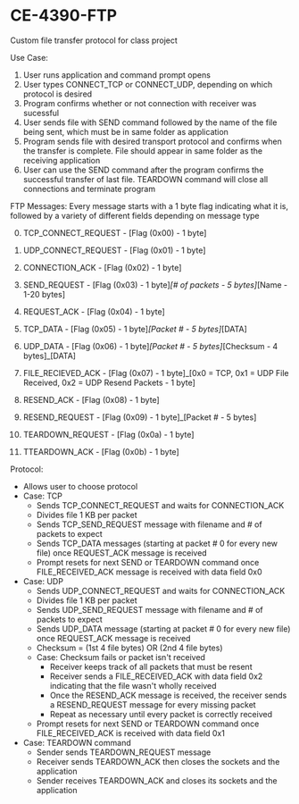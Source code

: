 # CE-4390-FTP
Custom file transfer protocol for class project

Use Case:
  1. User runs application and command prompt opens
  2. User types CONNECT_TCP or CONNECT_UDP, depending on which protocol is desired
  3. Program confirms whether or not connection with receiver was sucessful
  4. User sends file with SEND command followed by the name of the file being sent, which must be in same folder as application
  5. Program sends file with desired transport protocol and confirms when the transfer is complete. File should appear in same folder
     as the receiving application
  6. User can use the SEND command after the program confirms the successful transfer of last file. TEARDOWN command will close all
     connections and terminate program
     
FTP Messages:
Every message starts with a 1 byte flag indicating what it is, followed by a variety of different fields depending on message type

0. TCP_CONNECT_REQUEST - [Flag (0x00) - 1 byte]

1. UDP_CONNECT_REQUEST - [Flag (0x01) - 1 byte]

2. CONNECTION_ACK - [Flag (0x02) - 1 byte]

3. SEND_REQUEST - [Flag (0x03) - 1 byte]_[# of packets - 5 bytes]_[Name - 1-20 bytes]

4. REQUEST_ACK - [Flag (0x04) - 1 byte]

5. TCP_DATA - [Flag (0x05) - 1 byte]_[Packet # - 5 bytes]_[DATA]

6. UDP_DATA - [Flag (0x06) - 1 byte]_[Packet # - 5 bytes]_[Checksum - 4 bytes]_[DATA]

7. FILE_RECIEVED_ACK - [Flag (0x07) - 1 byte]_[0x0 = TCP, 0x1 = UDP File Received, 0x2 = UDP Resend Packets - 1 byte]

8. RESEND_ACK - [Flag (0x08) - 1 byte]

9. RESEND_REQUEST - [Flag (0x09) - 1 byte]_[Packet # - 5 bytes]

10. TEARDOWN_REQUEST - [Flag (0x0a) - 1 byte]

11. TTEARDOWN_ACK - [Flag (0x0b) - 1 byte]

Protocol:
- Allows user to choose protocol
- Case: TCP
  - Sends TCP_CONNECT_REQUEST and waits for CONNECTION_ACK
  - Divides file 1 KB per packet
  - Sends TCP_SEND_REQUEST message with filename and # of packets to expect
  - Sends TCP_DATA messages (starting at packet # 0 for every new file) once REQUEST_ACK message is received
  - Prompt resets for next SEND or TEARDOWN command once FILE_RECEIVED_ACK message is received with data field 0x0
- Case: UDP
  - Sends UDP_CONNECT_REQUEST and waits for CONNECTION_ACK
  - Divides file 1 KB per packet
  - Sends UDP_SEND_REQUEST message with filename and # of packets to expect
  - Sends UDP_DATA message (starting at packet # 0 for every new file) once REQUEST_ACK message is received
  - Checksum = (1st 4 file bytes) OR (2nd 4 file bytes)
  - Case: Checksum fails or packet isn't received
    - Receiver keeps track of all packets that must be resent
    - Receiver sends a FILE_RECEIVED_ACK with data field 0x2 indicating that the file wasn't wholly received
    - Once the RESEND_ACK message is received, the receiver sends a RESEND_REQUEST message for every missing packet
    - Repeat as necessary until every packet is correctly received
  - Prompt resets for next SEND or TEARDOWN command once FILE_RECEIVED_ACK is received with data field 0x1
- Case: TEARDOWN command
  - Sender sends TEARDOWN_REQUEST message
  - Receiver sends TEARDOWN_ACK then closes the sockets and the application
  - Sender receives TEARDOWN_ACK and closes its sockets and the application
